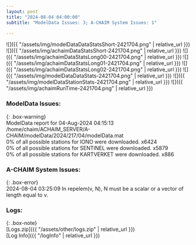 ```yaml
---
layout: post
title: "2024-08-04 04:00:00"
subtitle: "ModelData Issues: 3; A-CHAIM System Issues: 1"

---
```


![]({{ "/assets/img/modelDataDataStatsShort-2421704.png" | relative_url }})
![]({{ "/assets/img/achaimDataStatsShort-2421704.png" | relative_url }})
![]({{ "/assets/img/achaimDataStatsLong00-2421704.png" | relative_url }})
![]({{ "/assets/img/achaimDataStatsLong01-2421704.png" | relative_url }})
![]({{ "/assets/img/achaimDataStatsLong02-2421704.png" | relative_url }})
![]({{ "/assets/img/modelDataDataStats-2421704.png" | relative_url }})
![]({{ "/assets/img/modelDataStationStats-2421704.png" | relative_url }})
![]({{ "/assets/img/achaimRunTime-2421704.png" | relative_url }})


### ModelData Issues:  
  
{: .box-warning}  
 ModelData report for 04-Aug-2024 04:15:13   
 /home/chaim/ACHAIM_SERVER/A-CHAIM/modelData/2024/217/04/modelData.mat   
 0% of all possible stations for IONO were downloaded. x6424   
 0% of all possible stations for SENTINEL were downloaded. x5879   
 0% of all possible stations for KARTVERKET were downloaded. x886   
  
### A-CHAIM System Issues:  
  
{: .box-error}  
2024-08-04 03:25:09 In repelem(v, N), N must be a scalar or a vector of length equal to v.  

### Logs:  
  
{: .box-note}  
[Logs.zip]({{ "/assets/other/logs.zip" | relative_url }})  
[Log Info]({{ "/logInfo" | relative_url }})  
